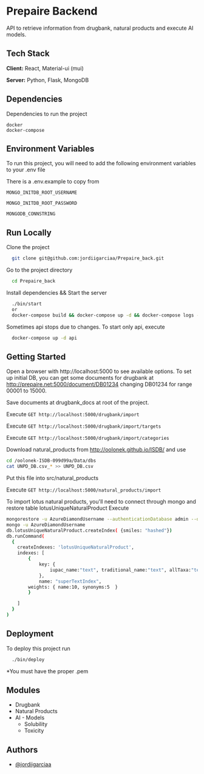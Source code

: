
# Prepaire Backend

API to retrieve information from drugbank, natural products
and execute AI models.


## Tech Stack

**Client:** React, Material-ui (mui)

**Server:** Python, Flask, MongoDB


## Dependencies

Dependencies to run the project

```
docker
docker-compose
```

## Environment Variables

To run this project, you will need to add the following environment variables to your .env file

There is a .env.example to copy from


`MONGO_INITDB_ROOT_USERNAME`

`MONGO_INITDB_ROOT_PASSWORD`

`MONGODB_CONNSTRING`


## Run Locally

Clone the project

```bash
  git clone git@github.com:jordiigarciaa/Prepaire_back.git
```

Go to the project directory

```bash
  cd Prepaire_back
```

Install dependencies && Start the server

```bash
  ./bin/start
  or
  docker-compose build && docker-compose up -d && docker-compose logs -f  
```

Sometimes api stops due to changes. To start only api, execute
```bash
  docker-compose up -d api
```


## Getting Started
Open a browser with http://localhost:5000 to see available options.
To set up initial DB, you can get some documents for drugbank at http://prepaire.net:5000/document/DB01234
changing DB01234 for range 00001 to 15000.

Save documents at drugbank_docs at root of the project.

Execute ```GET http://localhost:5000/drugbank/import```

Execute ```GET http://localhost:5000/drugbank/import/targets```

Execute ```GET http://localhost:5000/drugbank/import/categories```

Download natural_products from http://oolonek.github.io/ISDB/ and use 
```bash
cd /oolonek-ISDB-099d99a/Data/dbs 
cat UNPD_DB.csv_* >> UNPD_DB.csv
```
Put this file into src/natural_products

Execute ```GET http://localhost:5000/natural_products/import```

To import lotus natural products, you'll need to connect through mongo and restore table lotusUniqueNaturalProduct
Execute 
```bash
mongorestore -u AzureDiamondUsername --authenticationDatabase admin --db drugbank --collection lotusUniqueNaturalProduct --noIndexRestore lotusUniqueNaturalProduct.bson
mongo -u AzureDiamondUsername
db.lotusUniqueNaturalProduct.createIndex( {smiles: "hashed"})
db.runCommand(
  {
    createIndexes: 'lotusUniqueNaturalProduct',
    indexes: [
        {
            key: {
                iupac_name:"text", traditional_name:"text", allTaxa:"text"
            },
            name: "superTextIndex",
	    weights: { name:10, synonyms:5  }
        }

    ]
  }
)
```
## Deployment

To deploy this project run

```bash
  ./bin/deploy
```

*You must have the proper .pem


## Modules

- Drugbank
- Natural Products
- AI - Models
  - Solubility
  - Toxicity


## Authors

- [@jordiigarciaa](https://www.github.com/jordiigarciaa)

